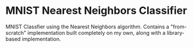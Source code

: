 # MNIST Nearest Neighbors Classifier
MNIST Classfier using the Nearest Neighbors algorithm. Contains a "from-scratch" implementation built completely on my own, along with a library-based implementation.
